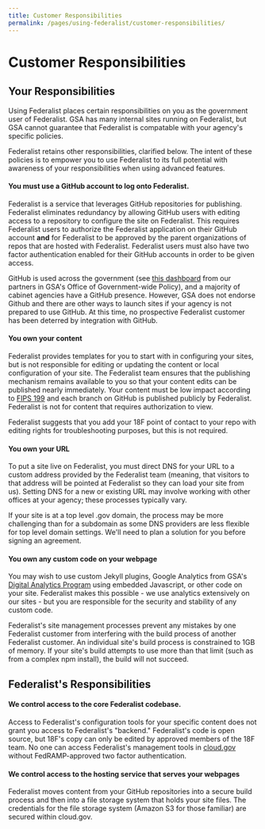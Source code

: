 ```yaml
---
title: Customer Responsibilities
permalink: /pages/using-federalist/customer-responsibilities/
---
```


# Customer Responsibilities

## Your Responsibilities

Using Federalist places certain responsibilities on you as the government user of Federalist. GSA has many internal sites running on Federalist, but GSA cannot guarantee that Federalist is compatable with your agency's specific policies.

Federalist retains other responsibilities, clarified below. The intent of these policies is to empower you to use Federalist to its full potential with awareness of your responsibilities when using advanced features.

#### You must use a GitHub account to log onto Federalist.

Federalist is a service that leverages GitHub repositories for publishing. Federalist eliminates redundancy by allowing GitHub users with editing access to a repository to configure the site on Federalist. This requires Federalist users to authorize the Federalist application on their GitHub account **and** for Federalist to be approved by the parent organizations of repos that are hosted with Federalist. Federalist users must also have two factor authentication enabled for their GitHub accounts in order to be given access.

GitHub is used across the government (see [this dashboard](https://gsa.github.io/github-federal-stats/) from our partners in GSA's Office of Government-wide Policy), and a majority of cabinet agencies have a GitHub presence. However, GSA does not endorse Github and there are other ways to launch sites if your agency is not prepared to use GitHub. At this time, no prospective Federalist customer has been deterred by integration with GitHub.

#### You own your content

Federalist provides templates for you to start with in configuring your sites, but is not responsible for editing or updating the content or local configuration of your site. The Federalist team ensures that the publishing mechanism remains available to you so that your content edits can be published nearly immediately. Your content must be low impact according to [FIPS 199](http://nvlpubs.nist.gov/nistpubs/FIPS/NIST.FIPS.199.pdf) and each branch on GitHub is published publicly by Federalist. Federalist is not for content that requires authorization to view.

Federalist suggests that you add your 18F point of contact to your repo with editing rights for troubleshooting purposes, but this is not required.

#### You own your URL

To put a site live on Federalist, you must direct DNS for your URL to a custom address provided by the Federalist team (meaning, that visitors to that address will be pointed at Federalist so they can load your site from us). Setting DNS for a new or existing URL may involve working with other offices at your agency; these processes typically vary.

If your site is at a top level .gov domain, the process may be more challenging than for a subdomain as some DNS providers are less flexible for top level domain settings. We'll need to plan a solution for you before signing an agreement.

#### You own any custom code on your webpage

You may wish to use custom Jekyll plugins, Google Analytics from GSA's [Digital Analytics Program](https://www.digitalgov.gov/services/dap/) using embedded Javascript, or other code on your site. Federalist makes this possible - we use analytics extensively on our sites - but you are responsible for the security and stability of any custom code.

Federalist's site management processes prevent any mistakes by one Federalist customer from interfering with the build process of another Federalist customer. An individual site's build process is constrained to 1GB of memory. If your site's build attempts to use more than that limit (such as from a complex npm install), the build will not succeed.

## Federalist's Responsibilities

#### We control access to the core Federalist codebase.

Access to Federalist's configuration tools for your specific content does not grant you access to Federalist's "backend." Federalist's code is open source, but 18F's copy can only be edited by approved members of the 18F team. No one can access Federalist's management tools in [cloud.gov](https://cloud.gov) without FedRAMP-approved two factor authentication.

#### We control access to the hosting service that serves your webpages

Federalist moves content from your GitHub repositories into a secure build process and then into a file storage system that holds your site files. The credentials for the file storage system (Amazon S3 for those familiar) are secured within cloud.gov.
